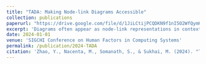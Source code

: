 ```yaml
---
title: "TADA: Making Node-link Diagrams Accessible"
collection: publications
paperurl: "https://drive.google.com/file/d/1JiLCtijPCQDKN9f1nI5O2WfQymKGgZQR/view?usp=drive_link"
excerpt: 'Diagrams often appear as node-link representations in contexts such as taxonomies, mind maps and networks in textbooks. Despite their pervasiveness, they present accessibility challenges for blind and low-vision people. To address this challenge, we introduce Touch-and-Audio-based Diagram Access (TADA), a tablet-based interactive system that makes diagram exploration accessible through musical tones and speech. We designed TADA informed by an interview study with 15 participants who shared their challenges and strategies with diagrams. We refer to these insights as the ladder of diagram access. TADA enables people to access a diagram by: i) engaging in open-ended touch-based explorations, ii) searching for nodes, iii) navigating between nodes and iv) filtering information. We evaluated TADA with 25 participants and found it useful for gaining different perspectives on diagrammatic information.'
date: 2024-01-01
venue: 'SIGCHI Conference on Human Factors in Computing Systems'
permalink: /publication/2024-TADA
citation: 'Zhao, Y., Nacenta, M., Somanath, S., & Sukhai, M. (2024). "TADA: Making Node-link Diagrams Accessible to Blind and Low-Vision People." Proceedings of the SIGCHI Conference on Human Factors in Computing Systems. (ACM CHI, paper presentation).'
---
```

